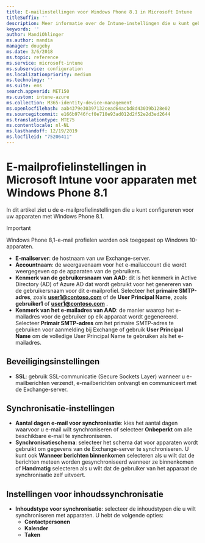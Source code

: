```yaml
---
title: E-mailinstellingen voor Windows Phone 8.1 in Microsoft Intune
titleSuffix: ''
description: Meer informatie over de Intune-instellingen die u kunt gebruiken om e-mailverbindingen op apparaten met Windows Phone 8.1 te configureren.
keywords: ''
author: MandiOhlinger
ms.author: mandia
manager: dougeby
ms.date: 3/6/2018
ms.topic: reference
ms.service: microsoft-intune
ms.subservice: configuration
ms.localizationpriority: medium
ms.technology: ''
ms.suite: ems
search.appverid: MET150
ms.custom: intune-azure
ms.collection: M365-identity-device-management
ms.openlocfilehash: aab4379e30397132cead64acbd8d43039b128e02
ms.sourcegitcommit: e166b9746fcf0e710e93ad012d2f52e2d3ed2644
ms.translationtype: MTE75
ms.contentlocale: nl-NL
ms.lasthandoff: 12/19/2019
ms.locfileid: "75206411"
---
```

# <a name="email-profile-settings-in-microsoft-intune-for-devices-running-windows-phone-81"></a>E-mailprofielinstellingen in Microsoft Intune voor apparaten met Windows Phone 8.1



In dit artikel ziet u de e-mailprofielinstellingen die u kunt configureren voor uw apparaten met Windows Phone 8.1.

>[!IMPORTANT]
>Windows Phone 8,1-e-mail profielen worden ook toegepast op Windows 10-apparaten.

- **E-mailserver**: de hostnaam van uw Exchange-server.
- **Accountnaam**: de weergavenaam voor het e-mailaccount die wordt weergegeven op de apparaten van de gebruikers.
- **Kenmerk van de gebruikersnaam van AAD**: dit is het kenmerk in Active Directory (AD) of Azure AD dat wordt gebruikt voor het genereren van de gebruikersnaam voor dit e-mailprofiel. Selecteer het **primaire SMTP-adres**, zoals **user1@contoso.com** of de **User Principal Name**, zoals **gebruiker1** of **user1@contoso.com** .
- **Kenmerk van het e-mailadres van AAD**: de manier waarop het e-mailadres voor de gebruiker op elk apparaat wordt gegenereerd. Selecteer **Primair SMTP-adres** om het primaire SMTP-adres te gebruiken voor aanmelding bij Exchange of gebruik **User Principal Name** om de volledige User Principal Name te gebruiken als het e-mailadres.


## <a name="security-settings"></a>Beveiligingsinstellingen

- **SSL**: gebruik SSL-communicatie (Secure Sockets Layer) wanneer u e-mailberichten verzendt, e-mailberichten ontvangt en communiceert met de Exchange-server.



## <a name="synchronization-settings"></a>Synchronisatie-instellingen

- **Aantal dagen e-mail voor synchronisatie**: kies het aantal dagen waarvoor u e-mail wilt synchroniseren of selecteer **Onbeperkt** om alle beschikbare e-mail te synchroniseren.
- **Synchronisatieschema**: selecteer het schema dat voor apparaten wordt gebruikt om gegevens van de Exchange-server te synchroniseren. U kunt ook **Wanneer berichten binnenkomen** selecteren als u wilt dat de berichten meteen worden gesynchroniseerd wanneer ze binnenkomen of **Handmatig** selecteren als u wilt dat de gebruiker van het apparaat de synchronisatie zelf uitvoert.

## <a name="content-sync-settings"></a>Instellingen voor inhoudssynchronisatie

- **Inhoudstype voor synchronisatie**: selecteer de inhoudstypen die u wilt synchroniseren met apparaten. U hebt de volgende opties:
  - **Contactpersonen**
  - **Kalender**
  - **Taken**
